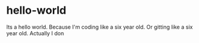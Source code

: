 # hello-world
Its a hello world.  Because I'm coding like a six year old.  Or gitting like a six year old.  Actually I don
